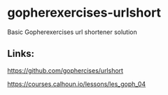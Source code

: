 # gopherexercises-urlshort
Basic Gopherexercises url shortener solution

## Links:
https://github.com/gophercises/urlshort

https://courses.calhoun.io/lessons/les_goph_04
